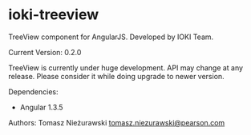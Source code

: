 ioki-treeview
=============

TreeView component for AngularJS. Developed by IOKI Team.

Current Version: 0.2.0

TreeView is currently under huge development. API may change at any release. Please consider it while doing upgrade to newer version.

Dependencies:
- Angular 1.3.5

Authors:
Tomasz Nieżurawski <tomasz.niezurawski@pearson.com>